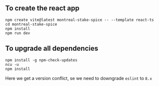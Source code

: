 ## To create the react app
```
npm create vite@latest montreal-stake-spice -- --template react-ts
cd montreal-stake-spice
npm install
npm run dev
```

## To upgrade all dependencies
```
npm install -g npm-check-updates
ncu -u
npm install
```
Here we get a version conflict, se we need to downgrade `eslint` to `8.x`


